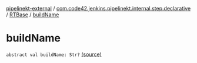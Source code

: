 [pipelinekt-external](../../index.md) / [com.code42.jenkins.pipelinekt.internal.step.declarative](../index.md) / [RTBase](index.md) / [buildName](./build-name.md)

# buildName

`abstract val buildName: Str?` [(source)](https://github.com/code42/pipelinekt/tree/master/internal/src/main/kotlin/com/code42/jenkins/pipelinekt/internal/step/declarative/RTBase.kt#L14)